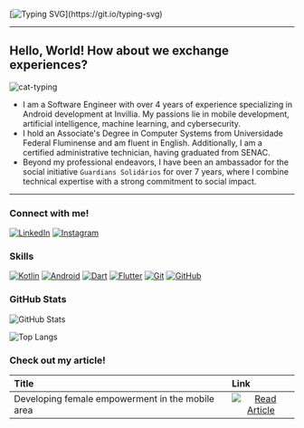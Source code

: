[![Typing SVG](https://readme-typing-svg.herokuapp.com/?color=a37ade&size=40&center=true&vCenter=true&width=1000&lines=Hello!+My+name+is+Cintya+Gomes.;I'm+a+Software+Engineer.;Welcome+to+my+profile!)](https://git.io/typing-svg) 

---
## Hello, World! How about we exchange experiences?

![cat-typing](https://user-images.githubusercontent.com/89947341/197954598-ead79c61-2a6f-46f1-add3-3dda6355907c.gif)

- I am a Software Engineer with over 4 years of experience specializing in Android development at Invillia. My passions lie in mobile development, artificial intelligence, machine learning, and cybersecurity.
- I hold an Associate's Degree in Computer Systems from Universidade Federal Fluminense and am fluent in English. Additionally, I am a certified administrative technician, having graduated from SENAC.
- Beyond my professional endeavors, I have been an ambassador for the social initiative `Guardians Solidários` for over 7 years, where I combine technical expertise with a strong commitment to social impact.
---

### Connect with me!

[![LinkedIn](https://img.shields.io/badge/-LinkedIn-000?style=for-the-badge&logo=linkedin&logoColor=30A3DC)](https://www.linkedin.com/in/cintyaggomes/)
[![Instagram](https://img.shields.io/badge/-Instagram-a37ade?style=for-the-badge)](https://www.instagram.com/gowithcintya/)

### Skills

[![Kotlin](https://img.shields.io/badge/kotlin-000?style=for-the-badge&logo=kotlin&logoColor=a37ade)](https://kotlinlang.org/docs/home.html)
[![Android](https://img.shields.io/badge/Android-000?style=for-the-badge&logo=android&logoColor=30A3DC)](https://developer.android.com/docs?hl=pt-br)
[![Dart](https://img.shields.io/badge/Dart-000?style=for-the-badge&logo=dart&logoColor=a37ade)](https://dart.dev/guides)
[![Flutter](https://img.shields.io/badge/Flutter-000?style=for-the-badge&logo=flutter&logoColor=30A3DC)](https://docs.flutter.dev/)
[![Git](https://img.shields.io/badge/Git-000?style=for-the-badge&logo=git&logoColor=a37ade)](https://git-scm.com/doc)
[![GitHub](https://img.shields.io/badge/GitHub-000?style=for-the-badge&logo=github&logoColor=30A3DC)](https://docs.github.com/)

### GitHub Stats

![GitHub Stats](https://github-readme-stats.vercel.app/api?username=gowithcintya&theme=transparent&bg_color=000&border_color=a37ade&show_icons=true&icon_color=a37ade&title_color=30A3DC&text_color=FFF)

![Top Langs](https://github-readme-stats-git-masterrstaa-rickstaa.vercel.app/api/top-langs/?username=gowithcintya&layout=compact&bg_color=000&border_color=a37ade&title_color=30A3DC&text_color=FFF)

### Check out my article!

<table>
  <thead>
    <tr align="left">
      <th>Title</th>
      <th>Link</th>
    </tr>
  </thead>
  <tbody align="left">
    <tr>
      <td>Developing female empowerment in the mobile area</td>
      <td align="center">
        <a href="https://www.linkedin.com/pulse/mulheres-setor-mobile-caminhos-para-evolu%C3%A7%C3%A3o-e-cintya-gomes-bavkf/?trackingId=eB2GpMcsTi%2BnaGvhoGRWvw%3D%3D">
           <img align="center" alt="Read Article" src="https://img.shields.io/badge/Read%20Article-a37ade?style=for-the-badge">
        </a>
      </td>
    </tr>
  </tbody>
  <tfoot></tfoot>
</table>
